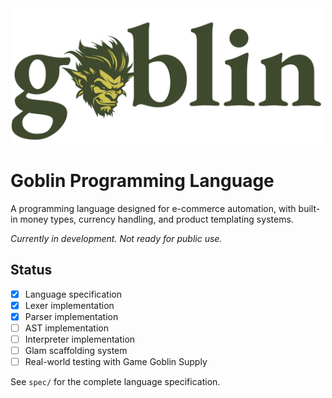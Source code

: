 <picture>
  <img src="./assets/goblinlogogy.png" alt="Goblin" width="500">
</picture>

# Goblin Programming Language

A programming language designed for e-commerce automation, 
with built-in money types, currency handling, and product 
templating systems.

*Currently in development. Not ready for public use.*

## Status
- [x] Language specification
- [x] Lexer implementation
- [x] Parser implementation 
- [ ] AST implementation 
- [ ] Interpreter implementation  
- [ ] Glam scaffolding system
- [ ] Real-world testing with Game Goblin Supply

See `spec/` for the complete language specification.
